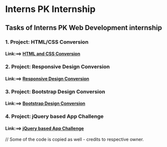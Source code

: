 # Interns PK Internship


## Tasks of Interns PK Web Development internship
### 1. Project: HTML/CSS Conversion
####  Link:==>   [HTML and CSS Conversion](https://github.com/iamhuraira/Interns-Pakistan-Projects/tree/master/login-page)
### 2. Project: Responsive Design Conversion
#### Link:==>   [Responsive Design Conversion](https://github.com/iamhuraira/Interns-Pakistan-Projects/tree/master/Responsive%20Design%20Conversion)
### 3. Project: Bootstrap Design Conversion
#### Link:==>   [Bootstrap Design Conversion](https://github.com/iamhuraira/Interns-Pakistan-Projects/tree/master/Covid%2019%20Screening%20%20Test)
### 4. Project: jQuery based App Challenge
#### Link:==>   [jQuery based App Challenge](https://github.com/iamhuraira/Interns-Pakistan-Projects/tree/b079d7263b2fceb41393898c8cd4b84e8ef6fb6a/JQuery%20Challange%20Project)



// Some of the code is copied as well - credits to respective owner.




